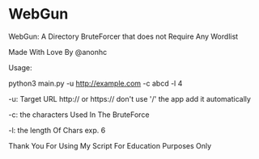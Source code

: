 # WebGun

WebGun: A Directory BruteForcer that does not Require Any Wordlist

Made With Love By @anonhc

Usage:

python3 main.py -u http://example.com -c abcd -l 4

-u: Target URL http:// or https:// don't use '/' the app add it automatically

-c: the characters Used In The BruteForce

-l: the length Of Chars exp. 6


Thank You For Using My Script For Education Purposes Only
